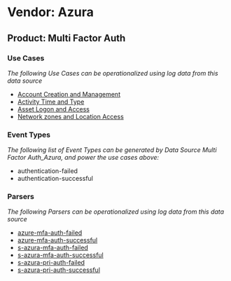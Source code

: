 Vendor: Azura
=============
Product: Multi Factor Auth
--------------------------

### Use Cases

_The following Use Cases can be operationalized using log data from this data source_

* [Account Creation and Management](../UseCases/usecase_account_creation_and_management.md)
* [Activity Time  and Type](../UseCases/usecase_activity_time__and_type.md)
* [Asset Logon and Access](../UseCases/usecase_asset_logon_and_access.md)
* [Network zones and Location Access](../UseCases/usecase_network_zones_and_location_access.md)


### Event Types

_The following list of Event Types can be generated by Data Source Multi Factor Auth_Azura, and power the use cases above:_

- authentication-failed
- authentication-successful


### Parsers

_The following Parsers can be operationalized using log data from this data source_

* [azure-mfa-auth-failed](../Parsers/parserContent_azure-mfa-auth-failed.md)
* [azure-mfa-auth-successful](../Parsers/parserContent_azure-mfa-auth-successful.md)
* [s-azura-mfa-auth-failed](../Parsers/parserContent_s-azura-mfa-auth-failed.md)
* [s-azura-mfa-auth-successful](../Parsers/parserContent_s-azura-mfa-auth-successful.md)
* [s-azura-pri-auth-failed](../Parsers/parserContent_s-azura-pri-auth-failed.md)
* [s-azura-pri-auth-successful](../Parsers/parserContent_s-azura-pri-auth-successful.md)
